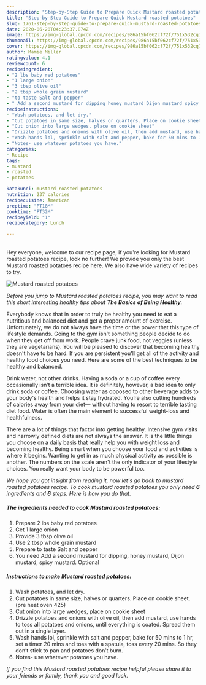```yaml
---
description: "Step-by-Step Guide to Prepare Quick Mustard roasted potatoes"
title: "Step-by-Step Guide to Prepare Quick Mustard roasted potatoes"
slug: 1761-step-by-step-guide-to-prepare-quick-mustard-roasted-potatoes
date: 2020-06-20T04:23:37.874Z
image: https://img-global.cpcdn.com/recipes/986a15bf062cf72f/751x532cq70/mustard-roasted-potatoes-recipe-main-photo.jpg
thumbnail: https://img-global.cpcdn.com/recipes/986a15bf062cf72f/751x532cq70/mustard-roasted-potatoes-recipe-main-photo.jpg
cover: https://img-global.cpcdn.com/recipes/986a15bf062cf72f/751x532cq70/mustard-roasted-potatoes-recipe-main-photo.jpg
author: Mamie Miller
ratingvalue: 4.1
reviewcount: 6
recipeingredient:
- "2 lbs baby red potatoes"
- "1 large onion"
- "3 tbsp olive oil"
- "2 tbsp whole grain mustard"
- "to taste Salt and pepper"
- " Add a second mustard for dipping honey mustard Dijon mustard spicy mustard Optional"
recipeinstructions:
- "Wash potatoes, and let dry."
- "Cut potatoes in same size, halves or quarters. Place on cookie sheet.(pre heat oven 425)"
- "Cut onion into large wedges, place on cookie sheet"
- "Drizzle potatoes and onions with olive oil, then add mustard, use hands to toss all potatoes and onions, until everything is coated. Spread them out in a single layer."
- "Wash hands lol, sprinkle with salt and pepper, bake for 50 mins to 1 hr, set a timer 20 mins and toss with a spatula, toss every 20 mins. So they don’t stick to pan and potatoes don’t burn."
- "Notes- use whatever potatoes you have."
categories:
- Recipe
tags:
- mustard
- roasted
- potatoes

katakunci: mustard roasted potatoes 
nutrition: 237 calories
recipecuisine: American
preptime: "PT18M"
cooktime: "PT32M"
recipeyield: "1"
recipecategory: Lunch

---
```

<br>
Hey everyone, welcome to our recipe page, if you're looking for Mustard roasted potatoes recipe, look no further! We provide you only the best Mustard roasted potatoes recipe here. We also have wide variety of recipes to try.
<br>


![Mustard roasted potatoes](https://img-global.cpcdn.com/recipes/986a15bf062cf72f/751x532cq70/mustard-roasted-potatoes-recipe-main-photo.jpg)

<i>Before you jump to Mustard roasted potatoes recipe, you may want to read this short interesting healthy tips about <strong>The Basics of Being Healthy</strong>.</i>

Everybody knows that in order to truly be healthy you need to eat a nutritious and balanced diet and get a proper amount of exercise. Unfortunately, we do not always have the time or the power that this type of lifestyle demands. Going to the gym isn't something people decide to do when they get off from work. People crave junk food, not veggies (unless they are vegetarians). You will be pleased to discover that becoming healthy doesn't have to be hard. If you are persistent you'll get all of the activity and healthy food choices you need. Here are some of the best techniques to be healthy and balanced.

Drink water, not other drinks. Having a soda or a cup of coffee every occasionally isn’t a terrible idea. It is definitely, however, a bad idea to only drink soda or coffee. Choosing water as opposed to other beverage adds to your body's health and helps it stay hydrated. You’re also cutting hundreds of calories away from your diet— without having to resort to terrible tasting diet food. Water is often the main element to successful weight-loss and healthfulness.

There are a lot of things that factor into getting healthy. Intensive gym visits and narrowly defined diets are not always the answer. It is the little things you choose on a daily basis that really help you with weight loss and becoming healthy. Being smart when you choose your food and activities is where it begins. Wanting to get in as much physical activity as possible is another. The numbers on the scale aren't the only indicator of your lifestyle choices. You really want your body to be powerful too. 


<i>We hope you got insight from reading it, now let's go back to mustard roasted potatoes recipe. To cook mustard roasted potatoes you only need <strong>6</strong> ingredients and <strong>6</strong> steps. Here is how you do that.
</i>

##### The ingredients needed to cook Mustard roasted potatoes:

1. Prepare 2 lbs baby red potatoes
1. Get 1 large onion
1. Provide 3 tbsp olive oil
1. Use 2 tbsp whole grain mustard
1. Prepare to taste Salt and pepper
1. You need  Add a second mustard for dipping, honey mustard, Dijon mustard, spicy mustard. Optional


##### Instructions to make Mustard roasted potatoes:

1. Wash potatoes, and let dry.
1. Cut potatoes in same size, halves or quarters. Place on cookie sheet.(pre heat oven 425)
1. Cut onion into large wedges, place on cookie sheet
1. Drizzle potatoes and onions with olive oil, then add mustard, use hands to toss all potatoes and onions, until everything is coated. Spread them out in a single layer.
1. Wash hands lol, sprinkle with salt and pepper, bake for 50 mins to 1 hr, set a timer 20 mins and toss with a spatula, toss every 20 mins. So they don’t stick to pan and potatoes don’t burn.
1. Notes- use whatever potatoes you have.


<i>If you find this Mustard roasted potatoes recipe helpful please share it to your friends or family, thank you and good luck.</i>
